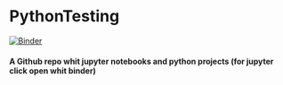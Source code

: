# PythonTesting
[![Binder](https://mybinder.org/badge_logo.svg)](https://mybinder.org/v2/gh/Creeper215ITA/PythonTesting/jupyter1)
#### A Github repo whit jupyter notebooks and python projects (for jupyter click open whit binder)
